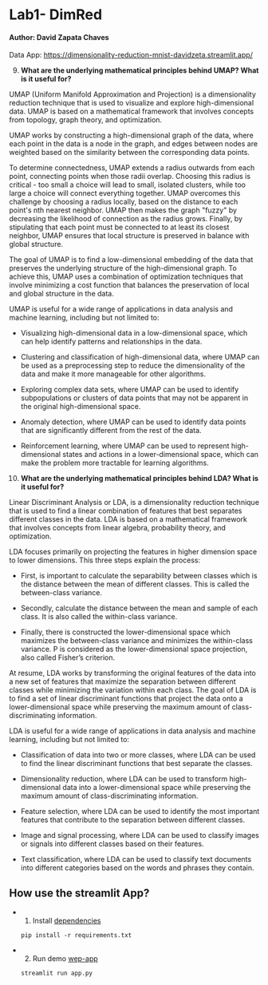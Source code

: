 # Lab1- DimRed

#### Author: David Zapata Chaves

Data App: https://dimensionality-reduction-mnist-davidzeta.streamlit.app/


9. **What are the underlying mathematical principles behind UMAP? What is it useful for?**

UMAP (Uniform Manifold Approximation and Projection) is a dimensionality reduction technique that is used to visualize and explore high-dimensional data. UMAP is based on a mathematical framework that involves concepts from topology, graph theory, and optimization.

UMAP works by constructing a high-dimensional graph of the data, where each point in the data is a node in the graph, and edges between nodes are weighted based on the similarity between the corresponding data points.

To determine connectedness, UMAP extends a radius outwards from each point, connecting points when those radii overlap. Choosing this radius is critical - too small a choice will lead to small, isolated clusters, while too large a choice will connect everything together. UMAP overcomes this challenge by choosing a radius locally, based on the distance to each point's nth nearest neighbor. UMAP then makes the graph "fuzzy" by decreasing the likelihood of connection as the radius grows. Finally, by stipulating that each point must be connected to at least its closest neighbor, UMAP ensures that local structure is preserved in balance with global structure.

The goal of UMAP is to find a low-dimensional embedding of the data that preserves the underlying structure of the high-dimensional graph. To achieve this, UMAP uses a combination of optimization techniques that involve minimizing a cost function that balances the preservation of local and global structure in the data.

UMAP is useful for a wide range of applications in data analysis and machine learning, including but not limited to:

* Visualizing high-dimensional data in a low-dimensional space, which can help identify patterns and relationships in the data.

* Clustering and classification of high-dimensional data, where UMAP can be used as a preprocessing step to reduce the dimensionality of the data and make it more manageable for other algorithms.

* Exploring complex data sets, where UMAP can be used to identify subpopulations or clusters of data points that may not be apparent in the original high-dimensional space.

* Anomaly detection, where UMAP can be used to identify data points that are significantly different from the rest of the data.

* Reinforcement learning, where UMAP can be used to represent high-dimensional states and actions in a lower-dimensional space, which can make the problem more tractable for learning algorithms.


10. **What are the underlying mathematical principles behind LDA? What is it useful for?**

Linear Discriminant Analysis or LDA, is a dimensionality reduction technique that is used to find a linear combination of features that best separates different classes in the data. LDA is based on a mathematical framework that involves concepts from linear algebra, probability theory, and optimization.

LDA focuses primarily on projecting the features in higher dimension space to lower dimensions. This three steps explain the process:

* First, is important to calculate the separability between classes which is the distance between the mean of different classes. This is called the between-class variance.

* Secondly, calculate the distance between the mean and sample of each class. It is also called the within-class variance.

* Finally, there is constructed the lower-dimensional space which maximizes the between-class variance and minimizes the within-class variance. P is considered as the lower-dimensional space projection, also called Fisher’s criterion.

At resume, LDA works by transforming the original features of the data into a new set of features that maximize the separation between different classes while minimizing the variation within each class. The goal of LDA is to find a set of linear discriminant functions that project the data onto a lower-dimensional space while preserving the maximum amount of class-discriminating information.

LDA is useful for a wide range of applications in data analysis and machine learning, including but not limited to:

* Classification of data into two or more classes, where LDA can be used to find the linear discriminant functions that best separate the classes.

* Dimensionality reduction, where LDA can be used to transform high-dimensional data into a lower-dimensional space while preserving the maximum amount of class-discriminating information.

* Feature selection, where LDA can be used to identify the most important features that contribute to the separation between different classes.

* Image and signal processing, where LDA can be used to classify images or signals into different classes based on their features.

* Text classification, where LDA can be used to classify text documents into different categories based on the words and phrases they contain.

## How use the streamlit App?


* 1. Install [dependencies](requirements.txt)

    ```
    pip install -r requirements.txt
    
    ```


* 2. Run demo [wep-app](app.py)
    ```
    streamlit run app.py
    
    ```